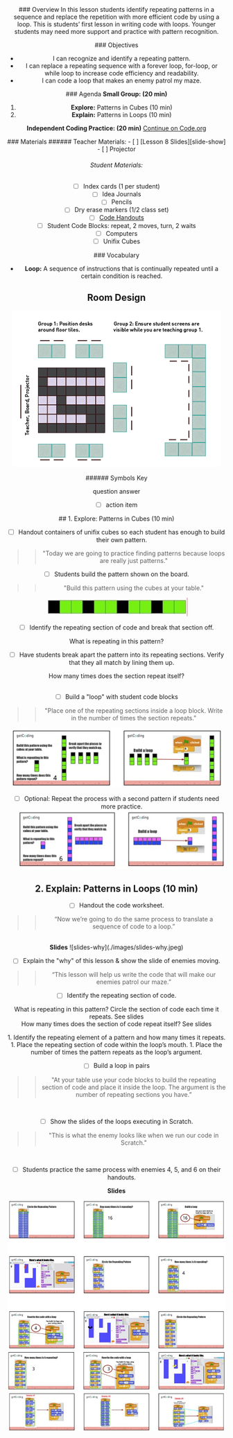 <header class='header' title='Code the Enemy (Write Loops)' subtitle='Lesson 8'/>

<notable>
<iconp src='/icons/activity.png'>### Overview</iconp>
In this lesson students identify repeating patterns in a sequence and replace the repetition with more efficient code by using a loop.  This is students’ first lesson in writing code with loops. Younger students may need more support and practice with pattern recognition.

<iconp src='/icons/objectives.png'>### Objectives</iconp>
- I can recognize and identify a repeating pattern.
- I can replace a repeating sequence with a forever loop, for-loop, or while loop to increase code efficiency and readability.
- I can code a loop that makes an enemy patrol my maze.

<iconp src='/icons/agenda.png'>### Agenda</iconp>
**Small Group: (20 min)**
1. **Explore:** Patterns in Cubes (10 min)
1. **Explain:** Patterns in Loops (10 min)  

**Independent Coding Practice: (20 min)** [Continue on Code.org](https://studio.code.org/s/course2/stage/8/puzzle/1)

<note>
<iconp src='/icons/materials.png'>### Materials</iconp>
###### Teacher Materials:
- [ ] [Lesson 8 Slides][slide-show]
- [ ] Projector

###### Student Materials:
- [ ] Index cards (1 per student)
- [ ] Idea Journals
- [ ] Pencils
- [ ] Dry erase markers (1/2 class set)
- [ ] [Code Handouts][code-handouts]
- [ ] Student Code Blocks: repeat, 2 moves, turn, 2 waits
- [ ] Computers
- [ ] Unifix Cubes

<iconp src='/icons/vocab.png'>### Vocabulary</iconp>

- **Loop:** A sequence of instructions that is continually repeated until a certain condition is reached.

</note>

<pagebreak/>

## Room Design

![room](./images/desk-setup_split-classroom.png)

<note borderLeft='2px solid green' mt='2em'>
###### Symbols Key

<iconp ml='1.65em' type='question'>question</iconp>
<iconp ml='1.65em' type='answer'>answer</iconp>
- [ ] action item
</note>
<pagebreak/>
## 1. Explore: Patterns in Cubes (10 min)

- [ ] Handout containers of unifix cubes so each student has enough to build their own pattern.

> > "Today we are going to practice finding patterns because loops are really just patterns."

- [ ] Students build the pattern shown on the board.

> > "Build this pattern using the cubes at your table."

![pattern1](./images/unifix-cubes-pattern1.jpeg)

- [ ] Identify the repeating section of code and break that section off.

<iconp type='question'>What is repeating in this pattern?</iconp>
<br/>
- [ ] Have students break apart the pattern into its repeating sections. Verify that they all match by lining them up.

<iconp type='question'>How many times does the section repeat itself?</iconp>  
<br/>
- [ ] Build a "loop" with student code blocks

> > "Place one of the repeating sections inside a loop block. Write in the number of times the section repeats."

![cubes-slides](./images/slides-cubes1.jpeg)

- [ ] Optional: Repeat the process with a second pattern if students need more practice.
![cubes-slides2](./images/slides-cubes2.jpeg)

## 2. Explain: Patterns in Loops (10 min)

- [ ] Handout the code worksheet.

> > “Now we’re going to do the same process to translate a sequence of code to a loop.”

<br/>
<note>
<strong>Slides</strong>
![slides-why](./images/slides-why.jpeg)
</note>

- [ ] Explain the "why" of this lesson & show the slide of enemies moving.

> > “This lesson will help us write the code that will make our enemies patrol our maze.”

- [ ] Identify the repeating section of code.

<iconp type='question'> What is repeating in this pattern? Circle the section of code each time it repeats.</iconp>
<iconp type='answer'>See slides</iconp>
<br/>
<iconp type='question'>How many times does the section of code repeat itself?</iconp>
<iconp type='answer'>See slides</iconp>

<note type='key' title='To Write a Loop:'>
1. Identify the repeating element of a pattern and how many times it repeats.
1. Place the repeating section of code within the loop’s mouth.
1. Place the number of times the pattern repeats as the loop’s argument.
</note>

- [ ] Build a loop in pairs

> > "At your table use your code blocks to build the repeating section of code and place it inside the loop. The argument is the number of repeating sections you have.”

<br/>

- [ ] Show the slides of the loops executing in Scratch.

> > "This is what the enemy looks like when we run our code in Scratch."
<br/>

- [ ] Students practice the same process with enemies 4, 5, and 6 on their handouts.

<strong>Slides</strong>

![slides1](./images/slides-loops1.jpeg)
![slides2](./images/slides-loops2.jpeg)
![slides3](./images/slides-loops3.jpeg)
</notable>

[slide-show]: https://docs.google.com/presentation/d/1qY2UHzrIAYHKvO47l1gtxVDtr68lObRKzMVWHIrS888/edit?usp=sharing
[code-handouts]: https://drive.google.com/file/d/0B2wBzr9vcXjPbmZZRHVNVTcwM2M/view?usp=sharing
